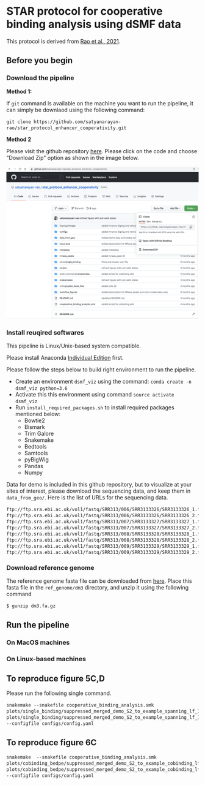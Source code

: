 # STAR protocol for cooperative binding analysis using dSMF data

This protocol is derived from [Rao et al., 2021](https://pubmed.ncbi.nlm.nih.gov/33705711/).  

## Before you begin

### Download the pipeline

**Method 1:**

If `git` command is available on the machine you want to run the pipeline, it can simply be downlaod using the following command:
```
git clone https://github.com/satyanarayan-rao/star_protocol_enhancer_cooperativity.git
```

**Method 2** 

Please visit the github repository [here](https://github.com/satyanarayan-rao/star_protocol_enhancer_cooperativity). Please click on the code and choose "Download Zip" option as shown in the image below.

![alt text](metadata/download_instructions.png) 

### Install reuqired softwares

This pipeline is Linux/Unix-based system compatible. 

Please install Anaconda [Individual Edition](https://www.anaconda.com/products/individual) first. 

Please follow the steps below to build right environment to run the pipeline. 

- Create an environment `dsmf_viz` using the command: `conda create -n dsmf_viz python=3.6`
- Activate this this environment using command `source activate dsmf_viz` 
- Run `install_required_packages.sh` to install required packages mentioned below:
    - Bowtie2
    - Bismark
    - Trim Galore
    - Snakemake
    - Bedtools
    - Samtools
    - pyBigWig
    - Pandas
    - Numpy


Data for demo is included in this github repository, but to visualize at your
sites of interest, please download the sequencing data, and keep them in
`data_from_geo/`. Here is the list of URLs for the sequencing data. 
```
ftp://ftp.sra.ebi.ac.uk/vol1/fastq/SRR313/006/SRR3133326/SRR3133326_1.fastq.gz
ftp://ftp.sra.ebi.ac.uk/vol1/fastq/SRR313/006/SRR3133326/SRR3133326_2.fastq.gz
ftp://ftp.sra.ebi.ac.uk/vol1/fastq/SRR313/007/SRR3133327/SRR3133327_1.fastq.gz
ftp://ftp.sra.ebi.ac.uk/vol1/fastq/SRR313/007/SRR3133327/SRR3133327_2.fastq.gz
ftp://ftp.sra.ebi.ac.uk/vol1/fastq/SRR313/008/SRR3133328/SRR3133328_1.fastq.gz
ftp://ftp.sra.ebi.ac.uk/vol1/fastq/SRR313/008/SRR3133328/SRR3133328_2.fastq.gz
ftp://ftp.sra.ebi.ac.uk/vol1/fastq/SRR313/009/SRR3133329/SRR3133329_1.fastq.gz
ftp://ftp.sra.ebi.ac.uk/vol1/fastq/SRR313/009/SRR3133329/SRR3133329_2.fastq.gz
```

### Download reference genome
The reference genome fasta file can be downloaded from [here](https://hgdownload.cse.ucsc.edu/goldenPath/dm3/bigZips/dm3.fa.gz). Place this fasta file in the `ref_genome/dm3` directory, and unzip it using the following command

```
$ gunzip dm3.fa.gz 
```

## Run the pipeline

### On MacOS machines



### On Linux-based machines

## To reproduce figure 5C,D

Please run the following single command. 

```
snakemake --snakefile cooperative_binding_analysis.smk plots/single_binding/suppressed_merged_demo_S2_to_example_spanning_lf_15_rf_15_extended_left_150_right_150_roi_peak_229.fp.pdf plots/single_binding/suppressed_merged_demo_S2_to_example_spanning_lf_15_rf_15_extended_left_150_right_150_roi_peak_229.methylation.pdf --configfile configs/config.yaml
```


## To reproduce figure 6C
```
snakemake  --snakefile cooperative_binding_analysis.smk plots/cobinding_bedpe/suppressed_merged_demo_S2_to_example_cobinding_lf_15_rf_15_extended_left_300_right_300_roi_peak_110_4_and_peak_110_6.fp.pdf plots/cobinding_bedpe/suppressed_merged_demo_S2_to_example_cobinding_lf_15_rf_15_extended_left_300_right_300_roi_peak_110_4_and_peak_110_6.methylation.pdf --configfile configs/config.yaml
```
